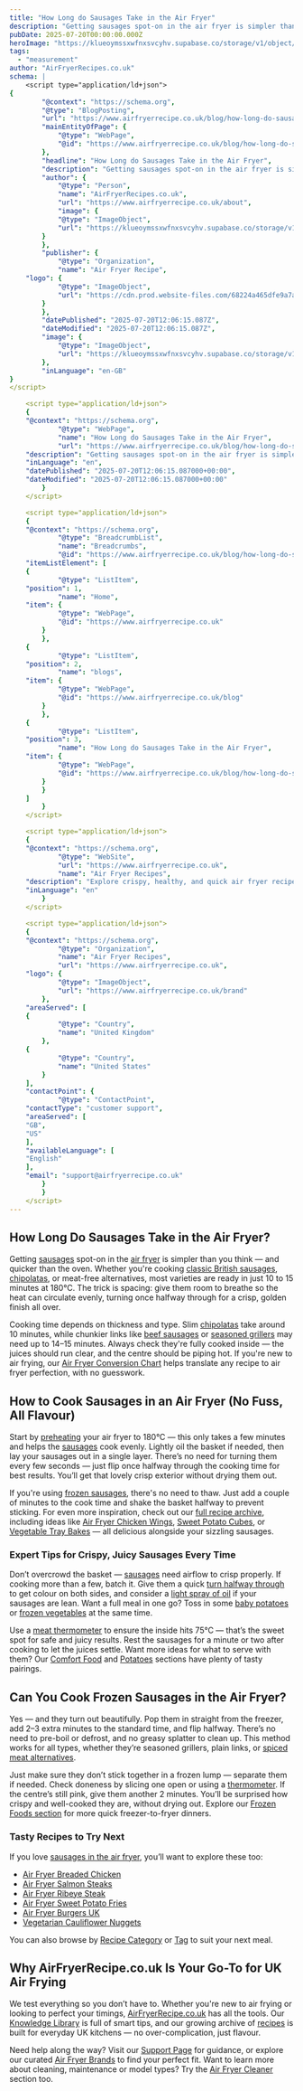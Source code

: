 ```yaml
---
title: "How Long do Sausages Take in the Air Fryer"
description: "Getting sausages spot-on in the air fryer is simpler than you think — and quicker than the oven. Whether you're cooking classic British sausages, chipolatas, or meat-free alternatives, most varieties are ready in just 10 to 15 minutes at 180°C. The trick is spacing: give them room to breathe so the heat can circulate evenly, turning once halfway through for a crisp, golden finish all over."
pubDate: 2025-07-20T00:00:00.000Z
heroImage: "https://klueoymssxwfnxsvcyhv.supabase.co/storage/v1/object/public/Shmucket/how-long-do-sausages-take-in-the-air-fryer.png"
tags:
  - "measurement"
author: "AirFryerRecipes.co.uk"
schema: |
    <script type="application/ld+json">
{
        "@context": "https://schema.org",
        "@type": "BlogPosting",
        "url": "https://www.airfryerrecipe.co.uk/blog/how-long-do-sausages-take-in-the-air-fryer",
        "mainEntityOfPage": {
            "@type": "WebPage",
            "@id": "https://www.airfryerrecipe.co.uk/blog/how-long-do-sausages-take-in-the-air-fryer"
        },
        "headline": "How Long do Sausages Take in the Air Fryer",
        "description": "Getting sausages spot-on in the air fryer is simpler than you think — and quicker than the oven. Whether you're cooking classic British sausages, chipolatas, or meat-free alternatives, most varieties are ready in just 10 to 15 minutes at 180°C. The trick is spacing: give them room to breathe so the heat can circulate evenly, turning once halfway through for a crisp, golden finish all over.",
        "author": {
            "@type": "Person",
            "name": "AirFryerRecipes.co.uk",
            "url": "https://www.airfryerrecipe.co.uk/about",
            "image": {
            "@type": "ImageObject",
            "url": "https://klueoymssxwfnxsvcyhv.supabase.co/storage/v1/object/public/Shmucket/Me.jpg"
        }
        },
        "publisher": {
            "@type": "Organization",
            "name": "Air Fryer Recipe",
    "logo": {
            "@type": "ImageObject",
            "url": "https://cdn.prod.website-files.com/68224a465dfe9a7ab4f57570/6844191451a8b2f1e37e63cc_Untitled%20design%20-%202025-06-05T205644.948%20(1).png"
        }
        },
        "datePublished": "2025-07-20T12:06:15.087Z",
        "dateModified": "2025-07-20T12:06:15.087Z",
        "image": {
            "@type": "ImageObject",
            "url": "https://klueoymssxwfnxsvcyhv.supabase.co/storage/v1/object/public/Shmucket/how-long-do-sausages-take-in-the-air-fryer.png"
        },
        "inLanguage": "en-GB"
}
</script>

    <script type="application/ld+json">
    {
    "@context": "https://schema.org",
            "@type": "WebPage",
            "name": "How Long do Sausages Take in the Air Fryer",
            "url": "https://www.airfryerrecipe.co.uk/blog/how-long-do-sausages-take-in-the-air-fryer",
    "description": "Getting sausages spot-on in the air fryer is simpler than you think — and quicker than the oven. Whether you're cooking classic British sausages, chipolatas, or meat-free alternatives, most varieties are ready in just 10 to 15 minutes at 180°C. The trick is spacing: give them room to breathe so the heat can circulate evenly, turning once halfway through for a crisp, golden finish all over.",
    "inLanguage": "en",
    "datePublished": "2025-07-20T12:06:15.087000+00:00",
    "dateModified": "2025-07-20T12:06:15.087000+00:00"
        }
    </script>

    <script type="application/ld+json">
    {
    "@context": "https://schema.org",
            "@type": "BreadcrumbList",
            "name": "Breadcrumbs",
            "@id": "https://www.airfryerrecipe.co.uk/blog/how-long-do-sausages-take-in-the-air-fryer#breadcrumbs",
    "itemListElement": [
    {
            "@type": "ListItem",
    "position": 1,
            "name": "Home",
    "item": {
            "@type": "WebPage",
            "@id": "https://www.airfryerrecipe.co.uk"
        }
        },
    {
            "@type": "ListItem",
    "position": 2,
            "name": "blogs",
    "item": {
            "@type": "WebPage",
            "@id": "https://www.airfryerrecipe.co.uk/blog"
        }
        },
    {
            "@type": "ListItem",
    "position": 3,
            "name": "How Long do Sausages Take in the Air Fryer",
    "item": {
            "@type": "WebPage",
            "@id": "https://www.airfryerrecipe.co.uk/blog/how-long-do-sausages-take-in-the-air-fryer"
        }
        }
    ]
        }
    </script>

    <script type="application/ld+json">
    {
    "@context": "https://schema.org",
            "@type": "WebSite",
            "url": "https://www.airfryerrecipe.co.uk",
            "name": "Air Fryer Recipes",
    "description": "Explore crispy, healthy, and quick air fryer recipes from around the world. Perfect for everyday meals.",
    "inLanguage": "en"
        }
    </script>

    <script type="application/ld+json">
    {
    "@context": "https://schema.org",
            "@type": "Organization",
            "name": "Air Fryer Recipes",
            "url": "https://www.airfryerrecipe.co.uk",
    "logo": {
            "@type": "ImageObject",
            "url": "https://www.airfryerrecipe.co.uk/brand"
        },
    "areaServed": [
    {
            "@type": "Country",
            "name": "United Kingdom"
        },
    {
            "@type": "Country",
            "name": "United States"
        }
    ],
    "contactPoint": {
            "@type": "ContactPoint",
    "contactType": "customer support",
    "areaServed": [
    "GB",
    "US"
    ],
    "availableLanguage": [
    "English"
    ],
    "email": "support@airfryerrecipe.co.uk"
        }
        }
    </script>
---
```


<h2 id=""><strong id="">How Long Do Sausages Take in the Air Fryer?</strong></h2><p id="">Getting <a target="_new" href="https://www.airfryerrecipe.co.uk/recipes" id="">sausages</a> spot-on in the <a target="_new" href="https://www.airfryerrecipe.co.uk" id="">air fryer</a> is simpler than you think — and quicker than the oven. Whether you're cooking <a target="_new" href="https://www.airfryerrecipe.co.uk/recipe-category/lamb" id="">classic British sausages</a>, <a target="_new" href="https://www.airfryerrecipe.co.uk/recipes/air-fryer-chicken-mini-fillets" id="">chipolatas</a>, or <a target="_new" id="">meat-free alternatives</a>, most varieties are ready in just 10 to 15 minutes at 180°C. The trick is spacing: give them room to breathe so the heat can circulate evenly, turning once halfway through for a crisp, golden finish all over.</p><p id="">Cooking time depends on thickness and type. Slim <a target="_new" href="https://www.airfryerrecipe.co.uk/recipes/air-fryer-thin-steak" id="">chipolatas</a> take around 10 minutes, while chunkier links like <a target="_new" href="https://www.airfryerrecipe.co.uk/recipe-category/beef" id="">beef sausages</a> or <a target="_new" href="https://www.airfryerrecipe.co.uk/recipes/air-fryer-ribeye-steak" id="">seasoned grillers</a> may need up to 14–15 minutes. Always check they're fully cooked inside — the juices should run clear, and the centre should be piping hot. If you're new to air frying, our <a target="_new" href="https://www.airfryerrecipe.co.uk/air-fryer-conversion-chart" id="">Air Fryer Conversion Chart</a> helps translate any recipe to air fryer perfection, with no guesswork.</p><h2 id="">How to Cook Sausages in an Air Fryer (No Fuss, All Flavour)</h2><p id="">Start by <a target="_new" href="https://www.airfryerrecipe.co.uk/air-fryer-knowledge-library" id="">preheating</a> your air fryer to 180°C — this only takes a few minutes and helps the <a target="_new" href="https://www.airfryerrecipe.co.uk/recipes/air-fryer-sausage-veg-tray-bake" id="">sausages</a> cook evenly. Lightly oil the basket if needed, then lay your sausages out in a single layer. There’s no need for turning them every few seconds — just flip once halfway through the cooking time for best results. You’ll get that lovely crisp exterior without drying them out.</p><p id="">If you're using <a target="_new" href="https://www.airfryerrecipe.co.uk/recipe-category/frozen-foods" id="">frozen sausages</a>, there's no need to thaw. Just add a couple of minutes to the cook time and shake the basket halfway to prevent sticking. For even more inspiration, check out our <a target="_new" href="https://www.airfryerrecipe.co.uk/recipes" id="">full recipe archive</a>, including ideas like <a target="_new" href="https://www.airfryerrecipe.co.uk/recipes/air-fryer-chicken-wings" id="">Air Fryer Chicken Wings</a>, <a target="_new" href="https://www.airfryerrecipe.co.uk/recipes/air-fryer-sweet-potato-cubes" id="">Sweet Potato Cubes</a>, or <a target="_new" href="https://www.airfryerrecipe.co.uk/recipes/air-fryer-chicken-vegetable-tray-bake" id="">Vegetable Tray Bakes</a> — all delicious alongside your sizzling sausages.</p><h3 id="">Expert Tips for Crispy, Juicy Sausages Every Time</h3><p id="">Don’t overcrowd the basket — <a target="_new" href="https://www.airfryerrecipe.co.uk/recipes/air-fryer-burgers-uk" id="">sausages</a> need airflow to crisp properly. If cooking more than a few, batch it. Give them a quick <a target="_new" href="https://www.airfryerrecipe.co.uk/recipes/air-fryer-steak-bites-potatoes" id="">turn halfway through</a> to get colour on both sides, and consider a <a target="_new" href="https://www.airfryerrecipe.co.uk/air-fryer-cleaner" id="">light spray of oil</a> if your sausages are lean. Want a full meal in one go? Toss in some <a target="_new" href="https://www.airfryerrecipe.co.uk/recipes/air-fryer-baby-potatoes" id="">baby potatoes</a> or <a target="_new" href="https://www.airfryerrecipe.co.uk/recipes/air-fryer-frozen-vegetables" id="">frozen vegetables</a> at the same time.</p><p id="">Use a <a target="_new" href="https://www.airfryerrecipe.co.uk/air-fryer-knowledge-library" id="">meat thermometer</a> to ensure the inside hits 75°C — that’s the sweet spot for safe and juicy results. Rest the sausages for a minute or two after cooking to let the juices settle. Want more ideas for what to serve with them? Our <a target="_new" href="https://www.airfryerrecipe.co.uk/categories/comfort-food" id="">Comfort Food</a> and <a target="_new" href="https://www.airfryerrecipe.co.uk/recipe-category/potatoes" id="">Potatoes</a> sections have plenty of tasty pairings.</p><h2 id="">Can You Cook Frozen Sausages in the Air Fryer?</h2><p id="">Yes — and they turn out beautifully. Pop them in straight from the freezer, add 2–3 extra minutes to the standard time, and flip halfway. There’s no need to pre-boil or defrost, and no greasy splatter to clean up. This method works for all types, whether they’re seasoned grillers, plain links, or <a target="_new" href="https://www.airfryerrecipe.co.uk/recipes/crispy-air-fried-tofu" id="">spiced meat alternatives</a>.</p><p id="">Just make sure they don’t stick together in a frozen lump — separate them if needed. Check doneness by slicing one open or using a <a target="_new" href="https://www.airfryerrecipe.co.uk/air-fryer-knowledge-library" id="">thermometer</a>. If the centre’s still pink, give them another 2 minutes. You’ll be surprised how crispy and well-cooked they are, without drying out. Explore our <a target="_new" href="https://www.airfryerrecipe.co.uk/recipe-category/frozen-foods" id="">Frozen Foods section</a> for more quick freezer-to-fryer dinners.</p><h3 id="">Tasty Recipes to Try Next</h3><p id="">If you love <a target="_new" href="https://www.airfryerrecipe.co.uk/recipes/air-fryer-sausage-veg-tray-bake" id="">sausages in the air fryer</a>, you’ll want to explore these too:</p><ul id=""><li id=""><a target="_new" href="https://www.airfryerrecipe.co.uk/recipes/air-fryer-breaded-chicken" id="">Air Fryer Breaded Chicken</a></li><li id=""><a target="_new" href="https://www.airfryerrecipe.co.uk/recipes/air-fryer-salmon-steaks" id="">Air Fryer Salmon Steaks</a></li><li id=""><a href="https://www.airfryerrecipe.co.uk/recipes/air-fryer-ribeye-steak" id="">Air Fryer Ribeye Steak</a></li><li id=""><a target="_new" href="https://www.airfryerrecipe.co.uk/recipes/air-fryer-sweet-potato-fries" id="">Air Fryer Sweet Potato Fries</a></li><li id=""><a target="_new" href="https://www.airfryerrecipe.co.uk/recipes/air-fryer-burgers-uk" id="">Air Fryer Burgers UK</a></li><li id=""><a target="_new" href="https://www.airfryerrecipe.co.uk/recipes/air-fryer-cauliflower-nuggets" id="">Vegetarian Cauliflower Nuggets</a></li></ul><p id="">You can also browse by <a target="_new" href="https://www.airfryerrecipe.co.uk/recipe-category/chicken" id="">Recipe Category</a> or <a target="_new" href="https://www.airfryerrecipe.co.uk/categories/snacks" id="">Tag</a> to suit your next meal.</p><h2 id="">Why AirFryerRecipe.co.uk Is Your Go-To for UK Air Frying</h2><p id="">We test everything so you don’t have to. Whether you're new to air frying or looking to perfect your timings, <a href="https://www.airfryerrecipe.co.uk" id="">AirFryerRecipe.co.uk</a> has all the tools. Our <a target="_new" href="https://www.airfryerrecipe.co.uk/air-fryer-knowledge-library" id="">Knowledge Library</a> is full of smart tips, and our growing archive of <a target="_new" href="https://www.airfryerrecipe.co.uk/recipes" id="">recipes</a> is built for everyday UK kitchens — no over-complication, just flavour.</p><p id="">Need help along the way? Visit our <a target="_new" href="https://www.airfryerrecipe.co.uk/support" id="">Support Page</a> for guidance, or explore our curated <a target="_new" href="https://www.airfryerrecipe.co.uk/air-fryer-brands" id="">Air Fryer Brands</a> to find your perfect fit. Want to learn more about cleaning, maintenance or model types? Try the <a target="_new" href="https://www.airfryerrecipe.co.uk/air-fryer-cleaner" id="">Air Fryer Cleaner</a> section too.</p><p id="">‍</p>
